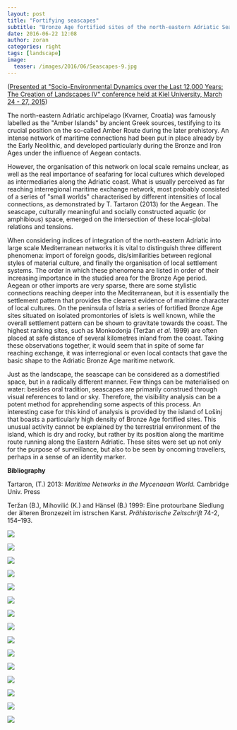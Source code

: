 ```yaml
---
layout: post
title: "Fortifying seascapes" 
subtitle: "Bronze Age fortified sites of the north-eastern Adriatic Sea"
date: 2016-06-22 12:08
author: zoran
categories: right
tags: [landscape]
image:
  teaser: /images/2016/06/Seascapes-9.jpg
---
```

(<span style="text-decoration: underline;">Presented at "Socio-Environmental Dynamics over the Last 12,000 Years: The Creation of Landscapes IV" conference held at Kiel University, March 24 - 27, 2015</span>)

The north-eastern Adriatic archipelago (Kvarner, Croatia) was famously labelled as the "Amber Islands" by ancient Greek sources, testifying to its crucial position on the so-called Amber Route during the later prehistory. An intense network of maritime connections had been put in place already by the Early Neolithic, and developed particularly during the Bronze and Iron Ages under the influence of Aegean contacts.

However, the organisation of this network on local scale remains unclear, as well as the real importance of seafaring for local cultures which developed as intermediaries along the Adriatic coast. What is usually perceived as far reaching interregional maritime exchange network, most probably consisted of a series of "small worlds" characterised by different intensities of local connections, as demonstrated by T. Tartaron (2013) for the Aegean. The seascape, culturally meaningful and socially constructed aquatic (or amphibious) space, emerged on the intersection of these local-global relations and tensions.

When considering indices of integration of the north-eastern Adriatic into large scale Mediterranean networks it is vital to distinguish three different phenomena: import of foreign goods, dis/similarities between regional styles of material culture, and finally the organisation of local settlement systems. The order in which these phenomena are listed in order of their increasing importance in the studied area for the Bronze Age period. Aegean or other imports are very sparse, there are some stylistic connections reaching deeper into the Mediterranean, but it is essentially the settlement pattern that provides the clearest evidence of maritime character of local cultures. On the peninsula of Istria a series of fortified Bronze Age sites situated on isolated promontories of islets is well known, while the overall settlement pattern can be shown to gravitate towards the coast. The highest ranking sites, such as Monkodonja (Teržan <em>et al.</em> 1999) are often placed at safe distance of several kilometres inland from the coast. Taking these observations together, it would seem that in spite of some far reaching exchange, it was interregional or even local contacts that gave the basic shape to the Adriatic Bronze Age maritime network.

Just as the landscape, the seascape can be considered as a domestified space, but in a radically different manner. Few things can be materialised on water: besides oral tradition, seascapes are primarily construed through visual references to land or sky. Therefore, the visibility analysis can be a potent method for apprehending some aspects of this process. An interesting case for this kind of analysis is provided by the island of Lošinj that boasts a particularly high density of Bronze Age fortified sites. This unusual activity cannot be explained by the terrestrial environment of the island, which is dry and rocky, but rather by its position along the maritime route running along the Eastern Adriatic. These sites were set up not only for the purpose of surveillance, but also to be seen by oncoming travellers, perhaps in a sense of an identity marker.

<strong>Bibliography</strong>

Tartaron, (T.) 2013: <em>Maritime Networks in the Mycenaean World.</em> Cambridge Univ. Press

Teržan (B.), Mihovilić (K.) and Hänsel (B.) 1999: Eine protourbane Siedlung der älteren Bronzezeit im istrschen Karst. <em>Prähistorische Zeitschrift</em> 74-2, 154–193.

![](/images/2016/06/Seascapes-1.jpg)

![](/images/2016/06/Seascapes-2.jpg)

![](/images/2016/06/Seascapes-3.jpg)

![](/images/2016/06/Seascapes-4.jpg)

![](/images/2016/06/Seascapes-5.jpg)

![](/images/2016/06/Seascapes-6.jpg)

![](/images/2016/06/Seascapes-7.jpg)

![](/images/2016/06/Seascapes-8.jpg)

![](/images/2016/06/Seascapes-9.jpg)

![](/images/2016/06/Seascapes-10.jpg)

![](/images/2016/06/Seascapes-11.jpg)

![](/images/2016/06/Seascapes-12.jpg)

![](/images/2016/06/Seascapes-13.jpg)

![](/images/2016/06/Seascapes-14.jpg)

![](/images/2016/06/Seascapes-15.jpg)
